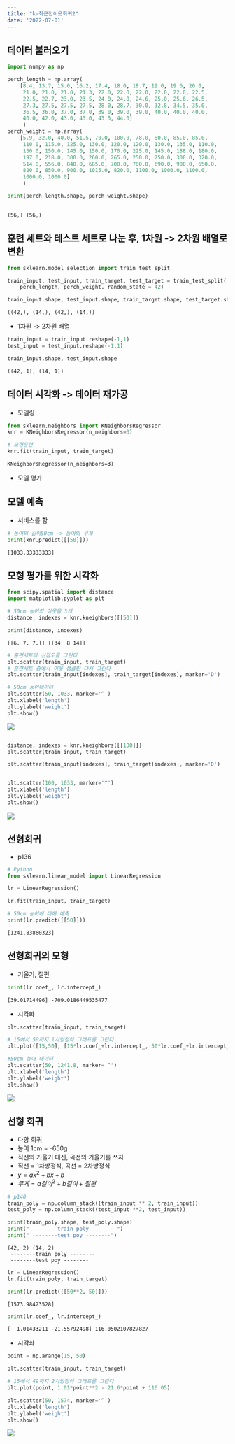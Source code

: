 ```yaml
---
title: "k-최근접이웃회귀2"
date: '2022-07-01'
---
```


## 데이터 불러오기


```python
import numpy as np
```


```python
perch_length = np.array(
    [8.4, 13.7, 15.0, 16.2, 17.4, 18.0, 18.7, 19.0, 19.6, 20.0, 
     21.0, 21.0, 21.0, 21.3, 22.0, 22.0, 22.0, 22.0, 22.0, 22.5, 
     22.5, 22.7, 23.0, 23.5, 24.0, 24.0, 24.6, 25.0, 25.6, 26.5, 
     27.3, 27.5, 27.5, 27.5, 28.0, 28.7, 30.0, 32.8, 34.5, 35.0, 
     36.5, 36.0, 37.0, 37.0, 39.0, 39.0, 39.0, 40.0, 40.0, 40.0, 
     40.0, 42.0, 43.0, 43.0, 43.5, 44.0]
     )
perch_weight = np.array(
    [5.9, 32.0, 40.0, 51.5, 70.0, 100.0, 78.0, 80.0, 85.0, 85.0, 
     110.0, 115.0, 125.0, 130.0, 120.0, 120.0, 130.0, 135.0, 110.0, 
     130.0, 150.0, 145.0, 150.0, 170.0, 225.0, 145.0, 188.0, 180.0, 
     197.0, 218.0, 300.0, 260.0, 265.0, 250.0, 250.0, 300.0, 320.0, 
     514.0, 556.0, 840.0, 685.0, 700.0, 700.0, 690.0, 900.0, 650.0, 
     820.0, 850.0, 900.0, 1015.0, 820.0, 1100.0, 1000.0, 1100.0, 
     1000.0, 1000.0]
     )

print(perch_length.shape, perch_weight.shape)
      
```

    (56,) (56,)
    

## 훈련 세트와 테스트 세트로 나눈 후, 1차원 -> 2차원 배열로 변환


```python
from sklearn.model_selection import train_test_split 

train_input, test_input, train_target, test_target = train_test_split(
    perch_length, perch_weight, random_state = 42)

train_input.shape, test_input.shape, train_target.shape, test_target.shape
```




    ((42,), (14,), (42,), (14,))



- 1차원 -> 2차원 배열


```python
train_input = train_input.reshape(-1,1)
test_input = test_input.reshape(-1,1)

train_input.shape, test_input.shape
```




    ((42, 1), (14, 1))



## 데이터 시각화 -> 데이터 재가공

- 모델링


```python
from sklearn.neighbors import KNeighborsRegressor
knr = KNeighborsRegressor(n_neighbors=3)

# 모형훈련
knr.fit(train_input, train_target)
```




    KNeighborsRegressor(n_neighbors=3)



- 모델 평가

## 모델 예측
- 서비스를 함


```python
# 농어의 길이50cm -> 농어의 무게 
print(knr.predict([[50]]))
```

    [1033.33333333]
    

## 모형 평가를 위한 시각화


```python
from scipy.spatial import distance
import matplotlib.pyplot as plt

# 50cm 농어의 이웃을 3개
distance, indexes = knr.kneighbors([[50]])

print(distance, indexes)
```

    [[6. 7. 7.]] [[34  8 14]]
    


```python
# 훈련세트의 산점도를 그린다
plt.scatter(train_input, train_target)
# 훈련세트 중에서 이웃 샘플만 다시 그린다
plt.scatter(train_input[indexes], train_target[indexes], marker='D')

# 50cm 농어데이터
plt.scatter(50, 1033, marker='^')
plt.xlabel('length')
plt.ylabel('weight')
plt.show()
```


    
![](images/0701_ch03/output_13_0.png)
    



```python

distance, indexes = knr.kneighbors([[100]])
plt.scatter(train_input, train_target)

plt.scatter(train_input[indexes], train_target[indexes], marker='D')


plt.scatter(100, 1033, marker='^')
plt.xlabel('length')
plt.ylabel('weight')
plt.show()
```


    
![](images/0701_ch03/output_14_0.png)
    


## 선형회귀
- p136



```python
# Python
from sklearn.linear_model import LinearRegression

lr = LinearRegression()

lr.fit(train_input, train_target)

# 50cm 농어에 대해 예측
print(lr.predict([[50]]))
```

    [1241.83860323]
    

## 선형회귀의 모형
- 기울기,  절편


```python
print(lr.coef_, lr.intercept_)
```

    [39.01714496] -709.0186449535477
    

- 시각화


```python
plt.scatter(train_input, train_target)

# 15에서 50까지 1차방정식 그래프를 그린다 
plt.plot([15,50], [15*lr.coef_+lr.intercept_, 50*lr.coef_+lr.intercept_])

#50cm 농어 데이터 
plt.scatter(50, 1241.8, marker='^')
plt.xlabel('length')
plt.ylabel('weight')
plt.show()
```


    
![](images/0701_ch03/output_20_0.png)
    


## 선형 회귀
- 다항 회귀
- 농어 1cm = -650g
- 직선의 기울기 대신, 곡선의 기울기를 쓰자
- 직선 = 1차방정식, 곡선 = 2차방정식
- $y = ax^2 + bx + b$
- $무게 = a길이^2 + b길이 + 절편$


```python
# p140
train_poly = np.column_stack((train_input ** 2, train_input))
test_poly = np.column_stack((test_input **2, test_input))

print(train_poly.shape, test_poly.shape)
print(" --------train poly --------")
print(" --------test poy --------")
```

    (42, 2) (14, 2)
     --------train poly --------
     --------test poy --------
    


```python
lr = LinearRegression()
lr.fit(train_poly, train_target)

print(lr.predict([[50**2, 50]]))
```

    [1573.98423528]
    


```python
print(lr.coef_, lr.intercept_)
```

    [  1.01433211 -21.55792498] 116.0502107827827
    

- 시각화


```python
point = np.arange(15, 50)

plt.scatter(train_input, train_target)

# 15에서 49까지 2차방정식 그래프를 그린다
plt.plot(point, 1.01*point**2 - 21.6*point + 116.05)

plt.scatter(50, 1574, marker='^')
plt.xlabel('length')
plt.ylabel('weight')
plt.show()
```


    
![](images/0701_ch03/output_26_0.png)
    

